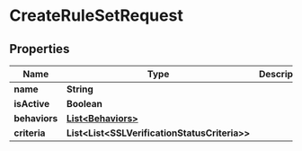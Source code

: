 

# CreateRuleSetRequest


## Properties

| Name | Type | Description | Notes |
|------------ | ------------- | ------------- | -------------|
|**name** | **String** |  |  [optional] |
|**isActive** | **Boolean** |  |  [optional] |
|**behaviors** | [**List&lt;Behaviors&gt;**](Behaviors.md) |  |  [optional] |
|**criteria** | **List&lt;List&lt;SSLVerificationStatusCriteria&gt;&gt;** |  |  [optional] |



